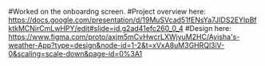 #Worked on the onboardng screen.
#Project overview here: https://docs.google.com/presentation/d/19MuSVcad51fENsYa7JIDS2EYIpBfktkMCNirCmLwHPY/edit#slide=id.g2ad41efc260_0_4
#Design here: https://www.figma.com/proto/axjm5mCvHwcrLXWjyuM2HC/Ayisha's-weather-App?type=design&node-id=1-2&t=xVxA8uM3GHRQl3iV-0&scaling=scale-down&page-id=0%3A1
